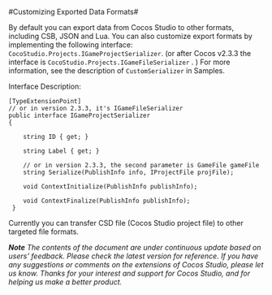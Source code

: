 #Customizing Exported Data Formats#

By default you can export data from Cocos Studio to other formats, including CSB, JSON and Lua. You can also customize export formats by implementing the following interface: `CocoStudio.Projects.IGameProjectSerializer`.  (or after Cocos v2.3.3 the interface is `CocoStudio.Projects.IGameFileSerializer` . ) For more information, see the description of `CustomSerializer` in Samples. 

Interface Description:

    [TypeExtensionPoint]
	// or in version 2.3.3, it's IGameFileSerializer
    public interface IGameProjectSerializer
    {

        string ID { get; }

        string Label { get; }
	
		// or in version 2.3.3, the second parameter is GameFile gameFile
        string Serialize(PublishInfo info, IProjectFile projFile);

        void ContextInitialize(PublishInfo publishInfo);

        void ContextFinalize(PublishInfo publishInfo);
     }

Currently you can transfer CSD file (Cocos Studio project file) to other targeted file formats. 

***Note** The contents of the document are under continuous update based on users' feedback. Please check the latest version for reference. If you have any suggestions or comments on the extensions of Cocos Studio, please let us know. Thanks for your interest and support for Cocos Studio, and for helping us make a better product.*  